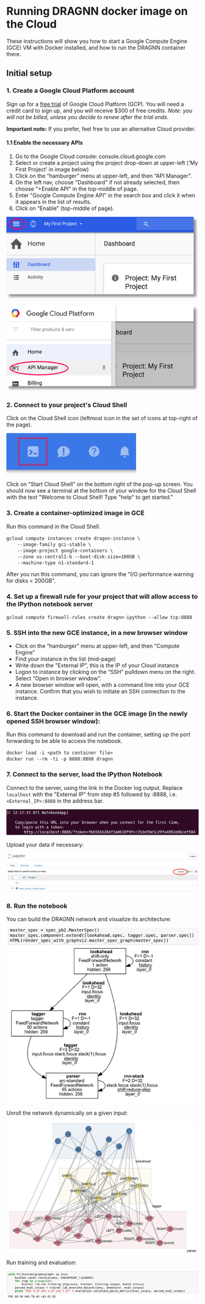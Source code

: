 # Running DRAGNN docker image on the Cloud

These instructions will show you how to start a Google Compute Engine (GCE) VM
with Docker installed, and how to run the DRAGNN container there.

## Initial setup

### 1. Create a Google Cloud Platform account

Sign up for a [free trial](https://cloud.google.com/free-trial/) of Google Cloud
Platform (GCP). You will need a credit card to sign up, and you will receive
$300 of free credits. *Note: you will not be billed, unless you decide to renew
after the trial ends.*

**Important note:** If you prefer, feel free to use an alternative Cloud
provider.

#### 1.1 Enable the necessary APIs

1.  Go to the Google Cloud console: console.cloud.google.com
1.  Select or create a project using the project drop-down at upper-left ('My
    First Project' in image below)
1.  Click on the “hamburger” menu at upper-left, and then “API Manager”.
1.  On the left nav, choose "Dashboard" if not already selected, then choose
    "+Enable API" in the top-middle of page.
1.  Enter "Google Compute Engine API" in the search box and click it when it
    appears in the list of results.
1.  Click on “Enable” (top-middle of page).

![Hamburger menu](images/hamburger.png)

![API Manager](images/api_manager.png)

### 2. Connect to your project's Cloud Shell

Click on the Cloud Shell icon (leftmost icon in the set of icons at top-right of
the page).

![Cloud Shell](images/cloudshell2.jpg)

Click on "Start Cloud Shell" on the bottom right of the pop-up screen. You
should now see a terminal at the bottom of your window for the Cloud Shell with
the text "Welcome to Cloud Shell! Type "help" to get started."

### 3. Create a container-optimized image in GCE

Run this command in the Cloud Shell.

```shell
gcloud compute instances create dragnn-instance \
    --image-family gci-stable \
    --image-project google-containers \
    --zone us-central1-b --boot-disk-size=100GB \
    --machine-type n1-standard-1
```

After you run this command, you can ignore the "I/O performance warning for
disks < 200GB".

### 4. Set up a firewall rule for your project that will allow access to the IPython notebook server

```shell
gcloud compute firewall-rules create dragnn-ipython --allow tcp:8888
```

### 5. SSH into the new GCE instance, in a new browser window

-   Click on the “hamburger” menu at upper-left, and then “Compute Engine”
-   Find your instance in the list (mid-page)
-   Write down the "External IP", this is the IP of your Cloud instance
-   Logon to instance by clicking on the “SSH” pulldown menu on the right.
    Select “Open in browser window”.
-   A new browser window will open, with a command line into your GCE instance.
    Confirm that you wish to initiate an SSH connection to the instance.

### 6. Start the Docker container in the GCE image (in the newly opened SSH browser window):

Run this command to download and run the container, setting up the port
forwarding to be able to access the notebook.

```shell
docker load -i <path to container file>
docker run --rm -ti -p 8888:8888 dragnn
```

### 7. Connect to the server, load the IPython Notebook

Connect to the server, using the link in the Docker log output. Replace
`localhost` with the "External IP" from step #5 followed by :8888, i.e.
`<External_IP>:8888` in the address bar.

![IPython server link](images/ipython-link.png)

Upload your data if necessary:

![IPython upload](images/notebook-upload.png)


### 8. Run the notebook

You can build the DRAGNN network and visualize its architecture:

![DRAGNN spec visualization](images/dragnn-spec-overview.png)

Unroll the network dynamically on a given input:

![DRAGNN unrolling](images/dragnn-unrolling.png)

Run training and evaluation:

![DRAGNN train](images/dragnn-train-eval.png)
